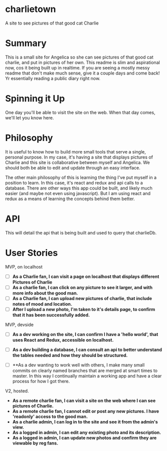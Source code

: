 # charlietown
A site to see pictures of that good cat Charlie

# Summary
This is a small site for Angelica so she can see pictures of that good cat charlie, and put in pictures of her own.  This readme is slim and aspirational now, cos it being built up in realtime.  If you are seeing a mostly messy readme that don't make much sense, give it a couple days and come back!  Yr essentially reading a public diary right now.

# Spinning it Up
One day you'll be able to visit the site on the web.  When that day comes, we'll let you know here.

# Philosophy

It is useful to know how to build more small tools that serve a single, personal purpose.  In my case, it's having a site that displays pictures of Charlie and this site is collaborative between myself and Angelica.  We should both be able to edit and update through an easy interface.

The other main philosophy of this is learning the thing I've put myself in a position to learn.  In this case, it's react and redux and api calls to a database.   There are other ways this app could be built, and likely much easier (and maybe not even using javascript).  But I am using react and redux as a means of learning the concepts behind them better.


# API
This will detail the api that is being built and used to query that charlieDb.

# User Stories

MVP, on localhost
* [ ] **As a Charlie fan, I can visit a page on localhost  that displays different Pictures of Charlie**
* [ ]  **As a charlie fan, I can click on any picture to see it larger, and with more info about the good man.**
* [ ] **As a Charlie fan, I can upload new pictures of charlie, that include notes of mood and location.**
* [ ] **After I upload a new photo, I'm taken to it's details page, to confirm that it has been successfully added.**

MVP, devside

* [ ] **As a dev working on the site,  I can confirm I have a 'hello world', that uses React and Redux, accessible on localhost.**
* [ ] **As a dev building a database, I can consult an api to better understand the tables needed and how they should be structured.**
* [ ] **As a dev wanting to work well with others, I make many small commits on clearly named branches that are merged at smart times to master.  In this way I continually maintain a working app and have a clear process for how I got there. 


V2, hosted.

* **As a remote charlie fan, I can visit a site on the web where I can see pictures of Charlie.**
* **As a remote charlie fan, I cannot edit or post any new pictures.  I have 'readonly' access to the good man.**
* **As a charlie admin, I can log in to the site and see it from the admin's view.**
* **As a logged in admin, I can edit any existing photo and its description.**
* **As a logged in admin, I can update new photos and confirm they are viewable by reg fans.**

